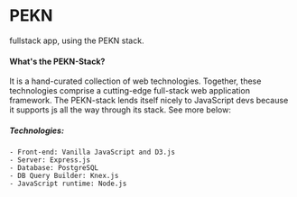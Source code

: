 # PEKN
fullstack app, using the PEKN stack.
#### What's the PEKN-Stack?
It is a hand-curated collection of  web technologies. Together, these technologies comprise a cutting-edge full-stack web application framework. The PEKN-stack lends itself nicely to JavaScript devs because it supports js all the way through its stack. See more below:

##### Technologies:
```
- Front-end: Vanilla JavaScript and D3.js
- Server: Express.js
- Database: PostgreSQL
- DB Query Builder: Knex.js
- JavaScript runtime: Node.js
```

